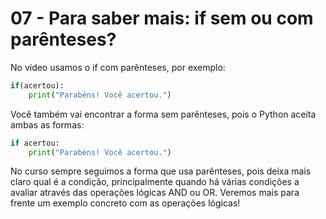 
# 07 - Para saber mais: if sem ou com parênteses?

No vídeo usamos o if com parênteses, por exemplo:

~~~~python
if(acertou):
    print("Parabéns! Você acertou.")
~~~~







Você também vai encontrar a forma sem parênteses, pois o Python aceita ambas as formas:

~~~~python
if acertou:
    print("Parabéns! Você acertou.")
~~~~



No curso sempre seguimos a forma que usa parênteses, pois deixa mais claro qual é a condição, principalmente quando há várias condições a avaliar através das operações lógicas AND ou OR. Veremos mais para frente um exemplo concreto com as operações lógicas!